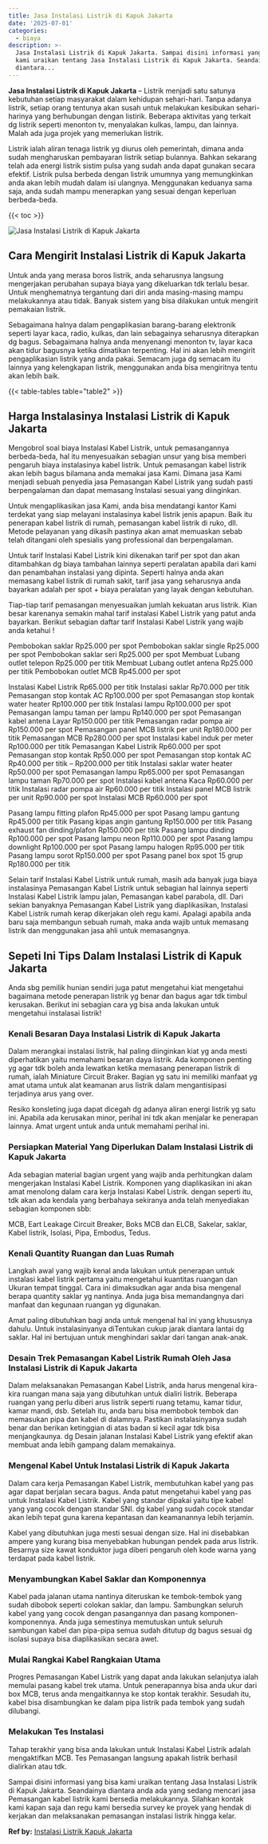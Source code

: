 ```yaml
---
title: Jasa Instalasi Listrik di Kapuk Jakarta
date: '2025-07-01'
categories:
  - biaya
description: >-
  Jasa Instalasi Listrik di Kapuk Jakarta. Sampai disini informasi yang bisa
  kami uraikan tentang Jasa Instalasi Listrik di Kapuk Jakarta. Seandainya
  diantara...
---
```


**Jasa Instalasi Listrik di Kapuk Jakarta** – Listrik menjadi satu satunya kebutuhan setiap masyarakat dalam kehidupan sehari-hari. Tanpa adanya listrik, setiap orang tentunya akan susah untuk melakukan kesibukan sehari-harinya yang berhubungan dengan listirik. Beberapa aktivitas yang terkait dg listrik seperti menonton tv, menyalakan kulkas, lampu, dan lainnya. Malah ada juga projek yang memerlukan listrik.

Listrik ialah aliran tenaga listrik yg diurus oleh pemerintah, dimana anda sudah mengharuskan pembayaran listrik setiap bulannya. Bahkan sekarang telah ada energi listrik sistim pulsa yang sudah anda dapat gunakan secara efektif. Listrik pulsa berbeda dengan listrik umumnya yang memungkinkan anda akan lebih mudah dalam isi ulangnya. Menggunakan keduanya sama saja, anda sudah mampu menerapkan yang sesuai dengan keperluan berbeda-beda.

{{< toc >}}

![Jasa Instalasi Listrik di Kapuk Jakarta](/images/instalasi-listrik-murah31.png)

## Cara Mengirit Instalasi Listrik di Kapuk Jakarta

Untuk anda yang merasa boros listrik, anda seharusnya langsung mengerjakan perubahan supaya biaya yang dikeluarkan tdk terlalu besar. Untuk menghematnya tergantung dari diri anda masing-masing mampu melakukannya atau tidak. Banyak sistem yang bisa dilakukan untuk mengirit pemakaian listrik.

Sebagaimana halnya dalam pengaplikasian barang-barang elektronik seperti layar kaca, radio, kulkas, dan lain sebagainya seharusnya diterapkan dg bagus. Sebagaimana halnya anda menyenangi menonton tv, layar kaca akan tidur bagusnya ketika dimatikan terpenting. Hal ini akan lebih mengirit pengaplikasian listrik yang anda pakai. Semacam juga dg semacam itu lainnya yang kelengkapan listrik, menggunakan anda bisa mengiritnya tentu akan lebih baik.

{{< table-tables table="table2" >}}

## Harga Instalasinya Instalasi Listrik di Kapuk Jakarta

Mengobrol soal biaya Instalasi Kabel Listrik, untuk pemasangannya berbeda-beda, hal itu menyesuaikan sebagian unsur yang bisa memberi pengaruh biaya instalasinya kabel listrik. Untuk pemasangan kabel listrik akan lebih bagus bilamana anda memakai jasa Kami. Dimana jasa Kami menjadi sebuah penyedia jasa Pemasangan Kabel Listrik yang sudah pasti berpengalaman dan dapat memasang Instalasi sesuai yang diinginkan.

Untuk mengaplikasikan jasa Kami, anda bisa mendatangi kantor Kami terdekat yang siap melayani instalasinya kabel listrik jenis apapun. Baik itu penerapan kabel listrik di rumah, pemasangan kabel listrik di ruko, dll. Metode pelayanan yang dikasih pastinya akan amat memuaskan sebab telah ditangani oleh spesialis yang professional dan berpengalaman.

Untuk tarif Instalasi Kabel Listrik kini dikenakan tarif per spot dan akan ditambahkan dg biaya tambahan lainnya seperti peralatan apabila dari kami dan penambahan instalasi yang dipinta. Seperti halnya anda akan memasang kabel listrik di rumah sakit, tarif jasa yang seharusnya anda bayarkan adalah per spot + biaya peralatan yang layak dengan kebutuhan.

Tiap-tiap tarif pemasangan menyesuaikan jumlah kekuatan arus listrik. Kian besar karenanya semakin mahal tarif instalasi Kabel Listrik yang patut anda bayarkan. Berikut sebagian daftar tarif Instalasi Kabel Listrik yang wajib anda ketahui !

Pembobokan saklar Rp25.000 per spot Pembobokan saklar single Rp25.000 per spot Pembobokan saklar seri Rp25.000 per spot Membuat Lubang outlet telepon Rp25.000 per titik Membuat Lubang outlet antena Rp25.000 per titik Pembobokan outlet MCB Rp45.000 per spot

Instalasi Kabel Listrik Rp65.000 per titik Instalasi saklar Rp70.000 per titik Pemasangan stop kontak AC Rp100.000 per spot Pemasangan stop kontak water heater Rp100.000 per titik Instalasi lampu Rp100.000 per spot Pemasangan lampu taman per lampu Rp140.000 per spot Pemasangan kabel antena Layar Rp150.000 per titik Pemasangan radar pompa air Rp150.000 per spot Pemasangan panel MCB listrik per unit Rp180.000 per titik Pemasangan MCB Rp280.000 per spot Instalasi kabel induk per meter Rp100.000 per titik Pemasangan Kabel Listrik Rp60.000 per spot Pemasangan stop kontak Rp50.000 per spot Pemasangan stop kontak AC Rp40.000 per titik – Rp200.000 per titik Instalasi saklar water heater Rp50.000 per spot Pemasangan lampu Rp65.000 per spot Pemasangan lampu taman Rp70.000 per spot Instalasi kabel antena Kaca Rp60.000 per titik Instalasi radar pompa air Rp60.000 per titik Instalasi panel MCB listrik per unit Rp90.000 per spot Instalasi MCB Rp60.000 per spot

Pasang lampu fitting plafon Rp45.000 per spot Pasang lampu gantung Rp45.000 per titik Pasang kipas angin gantung Rp150.000 per titik Pasang exhaust fan dinding/plafon Rp150.000 per titik Pasang lampu dinding Rp100.000 per spot Pasang lampu neon Rp110.000 per spot Pasang lampu downlight Rp100.000 per spot Pasang lampu halogen Rp95.000 per titik Pasang lampu sorot Rp150.000 per spot Pasang panel box spot 15 grup Rp180.000 per titik

Selain tarif Instalasi Kabel Listrik untuk rumah, masih ada banyak juga biaya instalasinya Pemasangan Kabel Listrik untuk sebagian hal lainnya seperti Instalasi Kabel Listrik lampu jalan, Pemasangan kabel parabola, dll. Dari sekian banyaknya Pemasangan Kabel Listrik yang diaplikasikan, Instalasi Kabel Listrik rumah kerap dikerjakan oleh regu kami. Apalagi apabila anda baru saja membangun sebuah rumah, maka anda wajib untuk memasang listrik dan menggunakan jasa ahli untuk memasangnya.

## Sepeti Ini Tips Dalam Instalasi Listrik di Kapuk Jakarta


Anda sbg pemilik hunian sendiri juga patut mengetahui kiat mengetahui bagaimana metode penerapan listrik yg benar dan bagus agar tdk timbul kerusakan. Berikut ini sebagian cara yg bisa anda lakukan untuk mengetahui instalasai listrik!

### Kenali Besaran Daya Instalasi Listrik di Kapuk Jakarta

Dalam merangkai instalasi listrik, hal paling diinginkan kiat yg anda mesti diperhatikan yaitu memahami besaran daya listrik. Ada komponen penting yg agar tdk boleh anda lewatkan ketika memasang penerapan listrik di rumah, ialah Miniature Circuit Braker. Bagian yg satu ini memiliki manfaat yg amat utama untuk alat keamanan arus listrik dalam mengantisipasi terjadinya arus yang over.

Resiko konsleting juga dapat dicegah dg adanya aliran energi listrik yg satu ini. Apabila ada kerusakan minor, perihal ini tdk akan menjalar ke penerapan lainnya. Amat urgent untuk anda untuk memahami perihal ini.

### Persiapkan Material Yang Diperlukan Dalam Instalasi Listrik di Kapuk Jakarta

Ada sebagian material bagian urgent yang wajib anda perhitungkan dalam mengerjakan Instalasi Kabel Listrik. Komponen yang diaplikasikan ini akan amat menolong dalam cara kerja Instalasi Kabel Listrik. dengan seperti itu, tdk akan ada kendala yang berbahaya sekiranya anda telah menyediakan sebagian komponen sbb:

MCB, Eart Leakage Circuit Breaker, Boks MCB dan ELCB, Sakelar, saklar, Kabel listrik, Isolasi, Pipa, Embodus, Tedus.

### Kenali Quantity Ruangan dan Luas Rumah

Langkah awal yang wajib kenal anda lakukan untuk penerapan untuk instalasi kabel listrik pertama yaitu mengetahui kuantitas ruangan dan Ukuran tempat tinggal. Cara ini dimaksudkan agar anda bisa mengenal berapa quantity saklar yg nantinya. Anda juga bisa memandangnya dari manfaat dan kegunaan ruangan yg digunakan.

Amat paling dibutuhkan bagi anda untuk mengenal hal ini yang khususnya dahulu. Untuk instalasinyanya diTentukan cukup jarak diantara lantai dg saklar. Hal ini bertujuan untuk menghindari saklar dari tangan anak-anak.

### Desain Trek Pemasangan Kabel Listrik Rumah Oleh Jasa Instalasi Listrik di Kapuk Jakarta

Dalam melaksanakan Pemasangan Kabel Listrik, anda harus mengenal kira-kira ruangan mana saja yang dibutuhkan untuk dialiri listrik. Beberapa ruangan yang perlu diberi arus listrik seperti ruang tetamu, kamar tidur, kamar mandi, dsb. Setelah itu, anda baru bisa membobok tembok dan memasukan pipa dan kabel di dalamnya. Pastikan instalasinyanya sudah benar dan berikan ketinggian di atas badan si kecil agar tdk bisa menjangkaunya. dg Desain jalanan Instalasi Kabel Listrik yang efektif akan membuat anda lebih gampang dalam memakainya.

### Mengenal Kabel Untuk Instalasi Listrik di Kapuk Jakarta

Dalam cara kerja Pemasangan Kabel Listrik, membutuhkan kabel yang pas agar dapat berjalan secara bagus. Anda patut mengetahui kabel yang pas untuk Instalasi Kabel Listrik. Kabel yang standar dipakai yaitu tipe kabel yang yang cocok dengan standar SNI. dg kabel yang sudah cocok standar akan lebih tepat guna karena kepantasan dan keamanannya lebih terjamin.

Kabel yang dibutuhkan juga mesti sesuai dengan size. Hal ini disebabkan ampere yang kurang bisa menyebabkan hubungan pendek pada arus listrik. Besarnya size kawat konduktor juga diberi pengaruh oleh kode warna yang terdapat pada kabel listrik.

### Menyambungkan Kabel Saklar dan Komponennya

Kabel pada jalanan utama nantinya diteruskan ke tembok-tembok yang sudah dibobok seperti colokan saklar, dan lampu. Sambungkan seluruh kabel yang yang cocok dengan pasangannya dan pasang komponen-komponennya. Anda juga semestinya memutuskan untuk seluruh sambungan kabel dan pipa-pipa semua sudah ditutup dg bagus sesuai dg isolasi supaya bisa diaplikasikan secara awet.

### Mulai Rangkai Kabel Rangkaian Utama

Progres Pemasangan Kabel Listrik yang dapat anda lakukan selanjutya ialah memulai pasang kabel trek utama. Untuk penerapannya bisa anda ukur dari box MCB, terus anda mengaitkannya ke stop kontak terakhir. Sesudah itu, kabel bisa disambungkan ke dalam pipa listrik pada tembok yang sudah dilubangi.

### Melakukan Tes Instalasi

Tahap terakhir yang bisa anda lakukan untuk Instalasi Kabel Listrik adalah mengaktifkan MCB. Tes Pemasangan langsung apakah listrik berhasil dialirkan atau tdk.

Sampai disini informasi yang bisa kami uraikan tentang Jasa Instalasi Listrik di Kapuk Jakarta. Seandainya diantara anda ada yang sedang mencari jasa Pemasangan kabel listrik kami bersedia melakukannya. Silahkan kontak kami kapan saja dan regu kami bersedia survey ke proyek yang hendak di kerjakan dan melaksanakan pemasangan instalasi listrik hingga kelar.

**Ref by:** [Instalasi Listrik Kapuk Jakarta](https://id.wikipedia.org/wiki/Instalasi)
